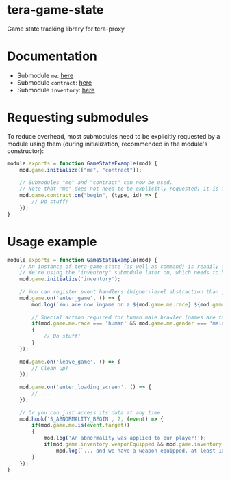 # tera-game-state
Game state tracking library for tera-proxy

# Documentation
- Submodule `me`: [here](doc/me.md)
- Submodule `contract`: [here](doc/contract.md)
- Submodule `inventory`: [here](doc/inventory.md)

# Requesting submodules
To reduce overhead, most submodules need to be explicitly requested by a module using them (during initialization, recommended in the module's constructor):
```js
module.exports = function GameStateExample(mod) {
    mod.game.initialize(["me", "contract"]);
    
    // Submodules "me" and "contract" can now be used.
    // Note that "me" does not need to be explicitly requested; it is always loaded by default!
    mod.game.contract.on("begin", (type, id) => {
        // Do stuff!
    });
}
```

# Usage example
```js
module.exports = function GameStateExample(mod) {
    // An instance of tera-game-state (as well as command) is readily available through mod.game!
    // We're using the "inventory" submodule later on, which needs to be explicitly enabled in order to avoid overhead if unused (see above)
    mod.game.initialize('inventory');
    
    // You can register event handlers (higher-level abstraction than just listening to packets)
    mod.game.on('enter_game', () => {
        mod.log(`You are now ingame on a ${mod.game.me.race} ${mod.game.me.gender} ${mod.game.me.class}!`);
        
        // Special action required for human male brawler (names are taken directly from DC to avoid confusion)
        if(mod.game.me.race === 'human' && mod.game.me.gender === 'male' && mod.game.me.class === 'fighter')
        {
            // Do stuff!
        }
    });
    
    mod.game.on('leave_game', () => {
        // Clean up!
    });
    
    mod.game.on('enter_loading_screen', () => {
        // ...
    });
    
    // Or you can just access its data at any time:
    mod.hook('S_ABNORMALITY_BEGIN', 2, (event) => {        
        if(mod.game.me.is(event.target))
        {
            mod.log('An abnormality was applied to our player!');
            if(mod.game.inventory.weaponEquipped && mod.game.inventory.getTotalAmountInBag(6550) >= 10)
                mod.log(`... and we have a weapon equipped, at least 10x Minor Recovery Potables in the bag, and ${mod.game.inventory.money / 10000n} gold!`);
        }
    });
}
```
